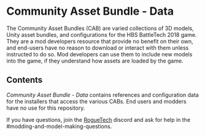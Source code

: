 # Community Asset Bundle - Data

The Community Asset Bundles (CAB) are varied collections of 3D models, Unity asset bundles, and configurations for the HBS BattleTech 2018 game. They are a mod developers resource that provide no benefit on their own, and end-users have no reason to download or interact with them unless instructed to do so. Mod developers can use them to include new models into the game, if they understand how assets are loaded by the game.

## Contents

*Community Asset Bundle - Data* contains references and configuration data for the installers that access the various CABs. End users and modders have no use for this repository. 

If you have questions, join the [RogueTech](https://discord.gg/roguetech) discord and ask for help in the #modding-and-model-making-questions.

